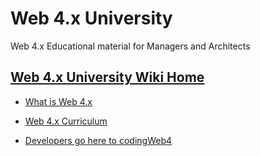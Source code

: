# Web 4.x University
Web 4.x Educational material for Managers and Architects 

## [Web 4.x University Wiki Home](https://github.com/web4x/university/wiki)

- [What is Web 4.x](https://github.com/web4x/codingWeb4/wiki/Web-4.x-Home)
- [Web 4.x Curriculum](https://github.com/web4x/codingWeb4/wiki/Web-4.x-Curriculum)


- [Developers go here to codingWeb4](https://github.com/web4x/codingWeb4)
